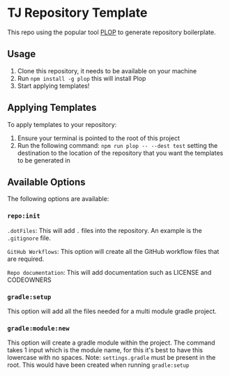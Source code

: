 # TJ Repository Template
This repo using the popular tool [PLOP](https://plopjs.com/) to generate repository boilerplate.

## Usage
1. Clone this repository, it needs to be available on your machine
2. Run `npm install -g plop` this will install Plop 
3. Start applying templates!

## Applying Templates
To apply templates to your repository:

1. Ensure your terminal is pointed to the root of this project
2. Run the following command: `npm run plop -- --dest test` setting the destination to the location of the repository that you want the templates to be generated in

## Available Options
The following options are available:

### `repo:init`
`.dotFiles`: This will add `.` files into the repository. An example is the `.gitignore` file.

`GitHub Workflows`: This option will create all the GitHub workflow files that are required.

`Repo documentation`: This will add documentation such as LICENSE and CODEOWNERS

### `gradle:setup`
This option will add all the files needed for a multi module gradle project.

### `gradle:module:new`
This option will create a gradle module within the project. The command takes 1 input which is the module name, for this it's best to have this lowercase with no spaces.
Note: `settings.gradle` must be present in the root. This would have been created when running `gradle:setup`